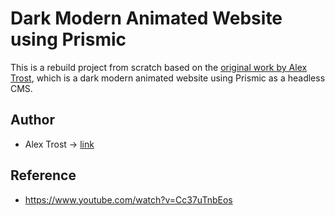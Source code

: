 # Dark Modern Animated Website using Prismic

This is a rebuild project from scratch based on the [original work by Alex Trost](https://github.com/prismicio-community/course-glisten-next), which is a dark modern animated website using Prismic as a headless CMS.

## Author

- Alex Trost -> [link](https://trost.codes/)

## Reference

- https://www.youtube.com/watch?v=Cc37uTnbEos